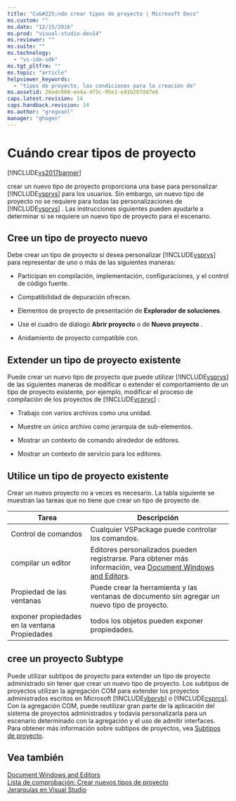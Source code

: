 ```yaml
---
title: "Cu&#225;ndo crear tipos de proyecto | Microsoft Docs"
ms.custom: ""
ms.date: "12/15/2016"
ms.prod: "visual-studio-dev14"
ms.reviewer: ""
ms.suite: ""
ms.technology: 
  - "vs-ide-sdk"
ms.tgt_pltfrm: ""
ms.topic: "article"
helpviewer_keywords: 
  - "tipos de proyecto, las condiciones para la creación de"
ms.assetid: 26adc860-ee4a-4f5c-95e1-e41b207dd7e6
caps.latest.revision: 14
caps.handback.revision: 14
ms.author: "gregvanl"
manager: "ghogen"
---
```

# Cu&#225;ndo crear tipos de proyecto
[!INCLUDE[vs2017banner](../../code-quality/includes/vs2017banner.md)]

crear un nuevo tipo de proyecto proporciona una base para personalizar [!INCLUDE[vsprvs](../../code-quality/includes/vsprvs_md.md)] para los usuarios.  Sin embargo, un nuevo tipo de proyecto no se requiere para todas las personalizaciones de [!INCLUDE[vsprvs](../../code-quality/includes/vsprvs_md.md)] .  Las instrucciones siguientes pueden ayudarle a determinar si se requiere un nuevo tipo de proyecto para el escenario.  
  
## Cree un tipo de proyecto nuevo  
 Debe crear un tipo de proyecto si desea personalizar [!INCLUDE[vsprvs](../../code-quality/includes/vsprvs_md.md)] para representar de uno o más de las siguientes maneras:  
  
-   Participan en compilación, implementación, configuraciones, y el control de código fuente.  
  
-   Compatibilidad de depuración ofrecen.  
  
-   Elementos de proyecto de presentación de **Explorador de soluciones**.  
  
-   Use el cuadro de diálogo **Abrir proyecto** o de **Nuevo proyecto** .  
  
-   Anidamiento de proyecto compatible con.  
  
## Extender un tipo de proyecto existente  
 Puede crear un nuevo tipo de proyecto que puede utilizar [!INCLUDE[vsprvs](../../code-quality/includes/vsprvs_md.md)] de las siguientes maneras de modificar o extender el comportamiento de un tipo de proyecto existente, por ejemplo, modificar el proceso de compilación de los proyectos de [!INCLUDE[vcprvc](../../code-quality/includes/vcprvc_md.md)] :  
  
-   Trabajo con varios archivos como una unidad.  
  
-   Muestre un único archivo como jerarquía de sub\-elementos.  
  
-   Mostrar un contexto de comando alrededor de editores.  
  
-   Mostrar un contexto de servicio para los editores.  
  
## Utilice un tipo de proyecto existente  
 Crear un nuevo proyecto no a veces es necesario.  La tabla siguiente se muestran las tareas que no tiene que crear un tipo de proyecto de.  
  
|Tarea|Descripción|  
|-----------|-----------------|  
|Control de comandos|Cualquier VSPackage puede controlar los comandos.|  
|compilar un editor|Editores personalizados pueden registrarse.  Para obtener más información, vea [Document Windows and Editors](http://msdn.microsoft.com/es-es/603625e1-62b6-413a-bc44-089346e166bc).|  
|Propiedad de las ventanas|Puede crear la herramienta y las ventanas de documento sin agregar un nuevo tipo de proyecto.|  
|exponer propiedades en la ventana Propiedades|todos los objetos pueden exponer propiedades.|  
  
## cree un proyecto Subtype  
 Puede utilizar subtipos de proyecto para extender un tipo de proyecto administrado sin tener que crear un nuevo tipo de proyecto.  Los subtipos de proyectos utilizan la agregación COM para extender los proyectos administrados escritos en Microsoft [!INCLUDE[vbprvb](../../code-quality/includes/vbprvb_md.md)] o [!INCLUDE[csprcs](../../data-tools/includes/csprcs_md.md)].  Con la agregación COM, puede reutilizar gran parte de la aplicación del sistema de proyectos administrados y todavía personalizarla para un escenario determinado con la agregación y el uso de admitir interfaces.  Para obtener más información sobre subtipos de proyectos, vea [Subtipos de proyecto](../../extensibility/internals/project-subtypes.md).  
  
## Vea también  
 [Document Windows and Editors](http://msdn.microsoft.com/es-es/603625e1-62b6-413a-bc44-089346e166bc)   
 [Lista de comprobación: Crear nuevos tipos de proyecto](../../extensibility/internals/checklist-creating-new-project-types.md)   
 [Jerarquías en Visual Studio](../../extensibility/internals/hierarchies-in-visual-studio.md)